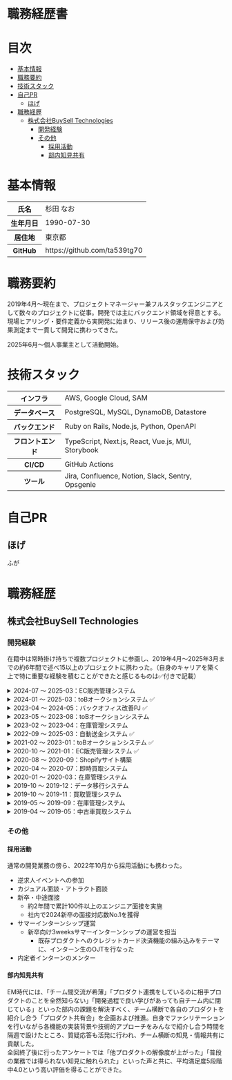 <h1>職務経歴書</h1>

<h1>目次</h1>

- [基本情報](#基本情報)
- [職務要約](#職務要約)
- [技術スタック](#技術スタック)
- [自己PR](#自己pr)
  - [ほげ](#ほげ)
- [職務経歴](#職務経歴)
  - [株式会社BuySell Technologies](#株式会社buysell-technologies)
    - [開発経験](#開発経験)
    - [その他](#その他)
      - [採用活動](#採用活動)
      - [部内知見共有](#部内知見共有)

# 基本情報

<table>
  <tbody>
    <tr>
      <th scope="row">氏名</th>
      <td>杉田 なお</td>
    </tr>
    <tr>
      <th scope="row">生年月日</th>
      <td>1990-07-30</td>
    </tr>
    <tr>
      <th scope="row">居住地</th>
      <td>東京都</td>
    </tr>
    <tr>
      <th scope="row">GitHub</th>
      <td>https://github.com/ta539tg70</td>
    </tr>
  </tbody>
</table>

# 職務要約

2019年4月〜現在まで、プロジェクトマネージャー兼フルスタックエンジニアとして数々のプロジェクトに従事。開発では主にバックエンド領域を得意とする。  
現場ヒアリング・要件定義から実開発に始まり、リリース後の運用保守および効果測定まで一貫して開発に携わってきた。

2025年6月〜個人事業主として活動開始。

# 技術スタック

<table>
  <tbody>
    <tr>
      <th scope="row">インフラ</th>
      <td>AWS, Google Cloud, SAM</td>
    </tr>
    <tr>
      <th scope="row">データベース</th>
      <td>PostgreSQL, MySQL, DynamoDB, Datastore</td>
    </tr>
    <tr>
      <th scope="row">バックエンド</th>
      <td>Ruby on Rails, Node.js, Python, OpenAPI</td>
    </tr>
    <tr>
      <th scope="row">フロントエンド</th>
      <td>TypeScript, Next.js, React, Vue.js, MUI, Storybook</td>
    </tr>
    <tr>
      <th scope="row">CI/CD</th>
      <td>GitHub Actions</td>
    </tr>
    <tr>
      <th scope="row">ツール</th>
      <td>Jira, Confluence, Notion, Slack, Sentry, Opsgenie</td>
    </tr>
  </tbody>
</table>

# 自己PR

## ほげ

ふが

# 職務経歴

## 株式会社BuySell Technologies

### 開発経験

在籍中は常時掛け持ちで複数プロジェクトに参画し、2019年4月〜2025年3月までの約6年間で述べ15以上のプロジェクトに携わった。（自身のキャリアを築く上で特に重要な経験を積むことができたと感じるものは✅付きで記載）

<!--
1.  Money Transfer（2022.10～2022.12）
    - Node.js, Datastore, GCP
    - 新規開発
2.  バックオフィス改善（2023.04～2024.06）
    - PjM業務
    - kintone→kickflow移行
    - 新反社チェックフローの構築
3.  WEBオークション（2024.01～2025.01）
    - EM業務
        - PdM業務、PjM業務
        - ピープルマネジメント
4.  EXS（2024.07～2025.01）
    - EM業務
        - PdMサポート、PjMサポート
        - ピープルマネジメント
        - 業務委託の契約管理
-->

<details>
    <p><summary>2024-07 〜 2025-03：EC販売管理システム</summary></p>
    <table>
        <tbody>
            <tr>
                <th scope="row">チーム編成</th>
                <td>PdM 1名, EM 1名, EN 10名</td>
            </tr>
            <tr>
                <th scope="row">自分の役割</th>
                <td>EM</td>
            </tr>
            <tr>
                <th scope="row">業務内容</th>
                <td>エンジニアリングマネジメント</td>
            </tr>
            <tr>
                <th scope="row">使用技術</th>
                <td>Go, GORM, TypeScript, React, Next.js, GraphQL, Apollo Client, Google Cloud, PostgreSQL, Elasticsearch</td>
            </tr>
        </tbody>
    </table>
</details>

<details>
    <p><summary>2024-01 〜 2025-03：toBオークションシステム ✅</summary></p>
    <table>
        <tbody>
            <tr>
                <th scope="row">チーム編成</th>
                <td>PdM 1名, EM 1名, EN 3名</td>
            </tr>
            <tr>
                <th scope="row">自分の役割</th>
                <td>EM</td>
            </tr>
            <tr>
                <th scope="row">業務内容</th>
                <td>エンジニアリングマネジメント</td>
            </tr>
            <tr>
                <th scope="row">使用技術</th>
                <td>Ruby on Rails, AWS, PostgreSQL, Lambda</td>
            </tr>
        </tbody>
    </table>
    初めてEMというポジションにつき、1つのチームを管理監督および部下を評価する立場となった。<br />
    エンジニアリングに対する姿勢はこれまでとさほど大きく変わった実感はなかったが、ピープルマネジメント、ひいては「評価」という行為は自分にとってとてもチャレンジングであった。単なる「先輩と後輩」ではなく「上司と部下」という関係性になることで、メンバーとの距離の取り方に悩んだ時期もあったが、あえてそこを意識しすぎないようにすることで自然体でコミュニケーションを取ることができ、メンバーと打ち解けやすくなったと感じた。<br />
    一方で、メンバーの良いところや改善すべきところを理由付きできちんとロジカルに説明できるよう、日頃のメンバーのひとつひとつの振る舞いにより気を配ったり、自分が出しゃばりすぎない立ち振る舞いも心がけた。<br />
    「自分がEMとしてどうだったか」はなかなか部下本人からフィードバックを得られる機会は少ないが、自分としては多くの学びを得ることができたと感じている。
</details>

<details>
    <p><summary>2023-04 〜 2024-05：バックオフィス改善PJ ✅</summary></p>
    <table>
        <tbody>
            <tr>
                <th scope="row">チーム編成</th>
                <td>PjM 1名, Biz 9名</td>
            </tr>
            <tr>
                <th scope="row">自分の役割</th>
                <td>PjM</td>
            </tr>
            <tr>
                <th scope="row">業務内容</th>
                <td>バックオフィスの運用フロー改善</td>
            </tr>
            <tr>
                <th scope="row">使用技術</th>
                <td>---</td>
            </tr>
        </tbody>
    </table>
    後述の自動送金システムの開発が成功した経験から、バックオフィス全体の運用改善に取り組むプロジェクトのPjMに任命された。エンジニアとしてなにかを開発することが第一目的ではなく、既存フローを見直してあらゆる無駄を省き（本質的な意味はないが慣例的にやっていることを廃止するなど）必要であれば開発を行う、という役割で参画。ステークホルダーや関わるプロジェクトメンバーは法務部や労務部、情報システム部などビジネス側の面々で、最初は彼らの業務内容も全く知らず苦労したが、ヒアリングを重ねることで段々と理解が深まっていき、これまでと違う新しい経験を積むことができた。<br />
    具体的には、POと協調して低コストで高リターンが得られそうな反社チェックの仕組みに着目し、これを社内のワークフローシステムを活用した全く新しいフローに組み替えた。アナログ作業や属人性が高かった部分について、ルールを明確化し、個々人の判断ができるだけ不要となるフローに刷新。結果として年間約400万ほどの人件費削減に貢献した。<br />
    自身の経験としても、全社員への説明会も自ら実施するなど、日頃の開発業務では得られない貴重な体験ができた。
</details>

<details>
    <p><summary>2023-05 〜 2023-08：toBオークションシステム</summary></p>
    <table>
        <tbody>
            <tr>
                <th scope="row">チーム編成</th>
                <td>PdM 2名, EM 1名, EN 5名</td>
            </tr>
            <tr>
                <th scope="row">自分の役割</th>
                <td>EN（BE, FE）</td>
            </tr>
            <tr>
                <th scope="row">業務内容</th>
                <td>新機能開発、サマーインターンメンター</td>
            </tr>
            <tr>
                <th scope="row">使用技術</th>
                <td>Ruby on Rails, AWS, PostgreSQL</td>
            </tr>
        </tbody>
    </table>
</details>

<details>
    <p><summary>2023-02 〜 2023-04：在庫管理システム</summary></p>
    <table>
        <tbody>
            <tr>
                <th scope="row">チーム編成</th>
                <td>PdM 1名, EN 3名</td>
            </tr>
            <tr>
                <th scope="row">自分の役割</th>
                <td>PdM</td>
            </tr>
            <tr>
                <th scope="row">業務内容</th>
                <td>新規システム立ち上げ</td>
            </tr>
            <tr>
                <th scope="row">使用技術</th>
                <td>Go, TypeScript, Next.js, Google Cloud, PostgreSQL</td>
            </tr>
        </tbody>
    </table>
</details>

<details>
    <p><summary>2022-09 〜 2025-03：自動送金システム ✅</summary></p>
    <table>
        <tbody>
            <tr>
                <th scope="row">チーム編成</th>
                <td>EM 1名, EN 1名</td>
            </tr>
            <tr>
                <th scope="row">自分の役割</th>
                <td>EN（BE）</td>
            </tr>
            <tr>
                <th scope="row">業務内容</th>
                <td>新規システム立ち上げ</td>
            </tr>
            <tr>
                <th scope="row">使用技術</th>
                <td>Node.js, TypeScript, Google Cloud, Datastore</td>
            </tr>
        </tbody>
    </table>
    大量の手動送金により経理部の業務が逼迫しているという課題から、自動で送金ができるシステムの構築を立案。既存の業務フローや想定送金件数等のヒアリング〜技術検証・技術選定〜設計・実開発〜リリース後の運用保守および効果測定まで一貫してほぼ1人で行った。（開発背景や技術構成の詳細は<a href="https://tech.buysell-technologies.com/entry/adventcalendar2022-12-21" target="_blank">こちら</a>）<br />
    開発決議を得るために初期開発コストと運用コストを試算し、作るもの・作らないもの（既存サービスで代替できるもの）を整理した。会社全体の会計周りの知見が身につき、コストを意識して開発に取り組むきっかけとなった。最終的に2024年上半期の半年間で、グループ全体で約700万（1年で約1,400万換算）のコスト削減に貢献した。
    <!-- このプロジェクトを経て、「仕入れ→販売→請求→着金確認」というサイクルがあるからこそ会社の財経が成り立っているという、ごく当たり前のことではあるがそれまであまり意識していなかったことを改めて実感した。多くのエンジニアは「仕入れ→販売」までで思考が途切れてしまう節があると感じており、 -->
</details>

<details>
    <p><summary>2021-02 〜 2023-01：toBオークションシステム ✅</summary></p>
    <table>
        <tbody>
            <tr>
                <th scope="row">チーム編成</th>
                <td>PdM 1名, EM 1名, EN 6名</td>
            </tr>
            <tr>
                <th scope="row">自分の役割</th>
                <td>EN（BE, FE）</td>
            </tr>
            <tr>
                <th scope="row">業務内容</th>
                <td>運用改善, 新機能開発</td>
            </tr>
            <tr>
                <th scope="row">使用技術</th>
                <td>Ruby on Rails, AWS, PostgreSQL</td>
            </tr>
        </tbody>
    </table>
    長く携わる中で日頃の保守を含め様々な運用改善のための開発を行ったが、中でも「LIVEオークション」という新機能の開発においてはリードエンジニアを担当。リアルタイム性が求められる機能であったため、ポーリングも候補に挙がったが、要件に応じて技術選定を行った結果、初めて実務でWebSocketを採用した。万が一接続が切れてしまった時の再接続の仕組みなど、メリット/デメリットを考慮しながら設計も丁寧に行った。<br />
    それまではBEもFEも自分でフルスタックに開発することが多かったが、大きめの機能開発で納期もタイトだったため、当プロジェクトではBEとFEを完全に分離して開発。自身はBEを担当し、FEエンジニアとの認識齟齬や手戻りを防ぐため最初にAPI設計を入念に行った。結果としてテスト期間も充分に確保しつつ、納期を守ってリリースを迎えることができた。<br /><br />
    また、このプロダクトではオフラインオークションのデジタル化プロジェクトも担当した。リードエンジニアというポジションであったが、「どのようにデジタル化するか」というところからPdMと相談しながら考え、ユーザーヒアリングのため現場にも何度も足を運ぶなど、PjMとしての立ち回りも担った。オフラインオークションではスピード感が求められるため、システム入力はショートカットを駆使して行う必要があり、キーボードの選定を含む技術検証も行い、まさに現場一体となって取り組むことができた。
</details>

<details>
    <p><summary>2020-10 〜 2021-01：EC販売管理システム ✅</summary></p>
    <table>
        <tbody>
            <tr>
                <th scope="row">チーム編成</th>
                <td>PdM/EN 1名, EN 1名</td>
            </tr>
            <tr>
                <th scope="row">自分の役割</th>
                <td>EN（BE, FE）</td>
            </tr>
            <tr>
                <th scope="row">業務内容</th>
                <td>新規システム立ち上げ, 運用改善, 新機能開発</td>
            </tr>
            <tr>
                <th scope="row">使用技術</th>
                <td>Ruby on Rails, AWS, PostgreSQL, DynamoDB, Lambda</td>
            </tr>
        </tbody>
    </table>
    少人数チームでメインエンジニアを担当したが、PdM兼先輩エンジニアが複数プロジェクトを抱えており多忙を極めていたため、PdMサポートの役割も積極的に担った。自分でユーザーと直接コミュニケーションを取り業務要件を把握して仕様の叩き台を作ったり、スケジュール計画の立案も行った。PdMになにかを確認する際には、相手がWhat/Howではなく低コストなYes/Noで回答できる質問を投げかけるよう心がけた。<br />
    自分が工夫して動いてボトルネックを解消することで、自身の焦りが緩和されるだけでなく、短い納期であったがリリース目標も守ることができた。
</details>

<details>
    <p><summary>2020-08 〜 2020-09：Shopifyサイト構築</summary></p>
    <table>
        <tbody>
            <tr>
                <th scope="row">チーム編成</th>
                <td>EN 2名</td>
            </tr>
            <tr>
                <th scope="row">自分の役割</th>
                <td>EN（BE, FE）</td>
            </tr>
            <tr>
                <th scope="row">業務内容</th>
                <td>新規Shopifyストア立ち上げ</td>
            </tr>
            <tr>
                <th scope="row">使用技術</th>
                <td>Liquid, Shopify</td>
            </tr>
        </tbody>
    </table>
</details>

<details>
    <p><summary>2020-04 〜 2020-07：即時買取システム</summary></p>
    <table>
        <tbody>
            <tr>
                <th scope="row">チーム編成</th>
                <td>PdM 1名, EM 1名, EN 5名</td>
            </tr>
            <tr>
                <th scope="row">自分の役割</th>
                <td>EN（BE, FE）</td>
            </tr>
            <tr>
                <th scope="row">業務内容</th>
                <td>運用改善, 新機能開発</td>
            </tr>
            <tr>
                <th scope="row">使用技術</th>
                <td>Ruby on Rails, Google Cloud, PostgreSQL</td>
            </tr>
        </tbody>
    </table>
</details>

<details>
    <p><summary>2020-01 〜 2020-03：在庫管理システム</summary></p>
    <table>
        <tbody>
            <tr>
                <th scope="row">チーム編成</th>
                <td>PdM 1名, EM 1名, EN 3名</td>
            </tr>
            <tr>
                <th scope="row">自分の役割</th>
                <td>EN（BE, FE）</td>
            </tr>
            <tr>
                <th scope="row">業務内容</th>
                <td>運用改善, 新機能開発</td>
            </tr>
            <tr>
                <th scope="row">使用技術</th>
                <td>Ruby on Rails, AWS, PostgreSQL</td>
            </tr>
        </tbody>
    </table>
</details>

<details>
    <p><summary>2019-10 〜 2019-12：データ移行システム</summary></p>
    <table>
        <tbody>
            <tr>
                <th scope="row">チーム編成</th>
                <td>EN 2名</td>
            </tr>
            <tr>
                <th scope="row">自分の役割</th>
                <td>EN（BE）</td>
            </tr>
            <tr>
                <th scope="row">業務内容</th>
                <td>データ加工・変換機能開発</td>
            </tr>
            <tr>
                <th scope="row">使用技術</th>
                <td>Ruby on Rails, AWS, PostgreSQL</td>
            </tr>
        </tbody>
    </table>
</details>

<details>
    <p><summary>2019-10 〜 2019-11：買取管理システム</summary></p>
    <table>
        <tbody>
            <tr>
                <th scope="row">チーム編成</th>
                <td>PdM 2名, EN 5名</td>
            </tr>
            <tr>
                <th scope="row">自分の役割</th>
                <td>EN（BE）</td>
            </tr>
            <tr>
                <th scope="row">業務内容</th>
                <td>アンケート機能開発</td>
            </tr>
            <tr>
                <th scope="row">使用技術</th>
                <td>Ruby on Rails, Google Cloud, PostgreSQL</td>
            </tr>
        </tbody>
    </table>
</details>

<details>
    <p><summary>2019-05 〜 2019-09：在庫管理システム</summary></p>
    <table>
        <tbody>
            <tr>
                <th scope="row">チーム編成</th>
                <td>PdM 1名, EM 1名, EN 4名</td>
            </tr>
            <tr>
                <th scope="row">自分の役割</th>
                <td>EN（BE, FE）</td>
            </tr>
            <tr>
                <th scope="row">業務内容</th>
                <td>運用改善, 新機能開発</td>
            </tr>
            <tr>
                <th scope="row">使用技術</th>
                <td>Ruby on Rails, AWS, PostgreSQL</td>
            </tr>
        </tbody>
    </table>
</details>

<details>
    <p><summary>2019-04 〜 2019-05：中古車買取システム</summary></p>
    <table>
        <tbody>
            <tr>
                <th scope="row">チーム編成</th>
                <td>PdM 2名, EM 1名, EN 2名</td>
            </tr>
            <tr>
                <th scope="row">自分の役割</th>
                <td>EN（BE, FE）</td>
            </tr>
            <tr>
                <th scope="row">業務内容</th>
                <td>運用改善</td>
            </tr>
            <tr>
                <th scope="row">使用技術</th>
                <td>PHP, AWS, MySQL</td>
            </tr>
        </tbody>
    </table>
    入社して初めてのチーム配属で管理画面の運用改善を担当したが、ほどなくしてサービスの終了が決定。愛着が湧くほど携わっていなかったためノーダメージであったが、「こういうこともあるんだな...」という学びを得た。
</details>

### その他

#### 採用活動

通常の開発業務の傍ら、2022年10月から採用活動にも携わった。

- 逆求人イベントへの参加
- カジュアル面談・アトラクト面談
- 新卒・中途面接
  - 約2年間で累計100件以上のエンジニア面接を実施
  - 社内で2024新卒の面接対応数No.1を獲得
- サマーインターンシップ運営
  - 新卒向け3weeksサマーインターンシップの運営を担当
    - 既存プロダクトへのクレジットカード決済機能の組み込みをテーマに、インターン生のOJTを行なった
- 内定者インターンのメンター

#### 部内知見共有

EM時代には、「チーム間交流が希薄」「プロダクト連携をしているのに相手プロダクトのことを全然知らない」「開発過程で良い学びがあっても自チーム内に閉じている」といった部内の課題を解決すべく、チーム横断で各自のプロダクトを紹介し合う「プロダクト共有会」を企画および推進。自身でファシリテーションを行いながら各機能の実装背景や技術的アプローチをみんなで紹介し合う時間を隔週で設けたところ、質疑応答も活発に行われ、チーム横断の知見・情報共有に貢献した。  
全回終了後に行ったアンケートでは「他プロダクトの解像度が上がった」「普段の業務では得られない知見に触れられた」といった声と共に、平均満足度5段階中4.0という高い評価を得ることができた。

<!-- #### 社内コンプラ整備

上場経験 -->
